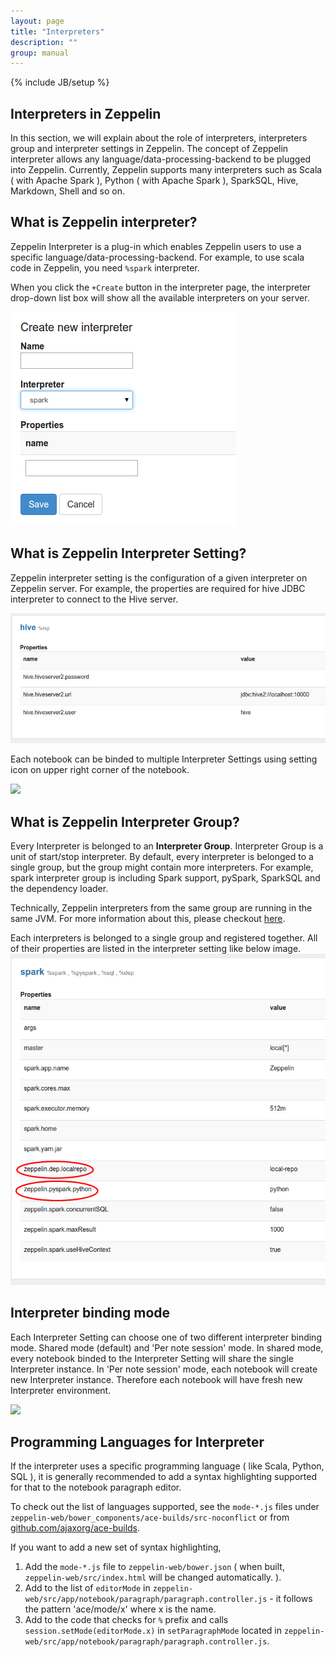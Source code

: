```yaml
---
layout: page
title: "Interpreters"
description: ""
group: manual
---
```

<!--
Licensed under the Apache License, Version 2.0 (the "License");
you may not use this file except in compliance with the License.
You may obtain a copy of the License at

http://www.apache.org/licenses/LICENSE-2.0

Unless required by applicable law or agreed to in writing, software
distributed under the License is distributed on an "AS IS" BASIS,
WITHOUT WARRANTIES OR CONDITIONS OF ANY KIND, either express or implied.
See the License for the specific language governing permissions and
limitations under the License.
-->
{% include JB/setup %}

## Interpreters in Zeppelin
In this section, we will explain about the role of interpreters, interpreters group and interpreter settings in Zeppelin.
The concept of Zeppelin interpreter allows any language/data-processing-backend to be plugged into Zeppelin.
Currently, Zeppelin supports many interpreters such as Scala ( with Apache Spark ), Python ( with Apache Spark ), SparkSQL, Hive, Markdown, Shell and so on.

## What is Zeppelin interpreter?
Zeppelin Interpreter is a plug-in which enables Zeppelin users to use a specific language/data-processing-backend. For example, to use scala code in Zeppelin, you need `%spark` interpreter.

When you click the ```+Create``` button in the interpreter page, the interpreter drop-down list box will show all the available interpreters on your server.

<img src="/assets/themes/zeppelin/img/screenshots/interpreter_create.png">

## What is Zeppelin Interpreter Setting?
Zeppelin interpreter setting is the configuration of a given interpreter on Zeppelin server. For example, the properties are required for hive JDBC interpreter to connect to the Hive server. 

<img src="/assets/themes/zeppelin/img/screenshots/interpreter_setting.png">

Each notebook can be binded to multiple Interpreter Settings using setting icon on upper right corner of the notebook.

<img src="/assets/themes/zeppelin/img/screenshots/interpreter_binding.png" width="800px">



## What is Zeppelin Interpreter Group?
Every Interpreter is belonged to an **Interpreter Group**. Interpreter Group is a unit of start/stop interpreter.
By default, every interpreter is belonged to a single group, but the group might contain more interpreters. For example, spark interpreter group is including Spark support, pySpark, 
SparkSQL and the dependency loader.

Technically, Zeppelin interpreters from the same group are running in the same JVM. For more information about this, please checkout [here](../development/writingzeppelininterpreter.html).

Each interpreters is belonged to a single group and registered together. All of their properties are listed in the interpreter setting like below image.
<img src="/assets/themes/zeppelin/img/screenshots/interpreter_setting_spark.png">


## Interpreter binding mode

Each Interpreter Setting can choose one of two different interpreter binding mode.
Shared mode (default) and 'Per note session' mode. In shared mode, every notebook binded to the Interpreter Setting will share the single Interpreter instance. In 'Per note session' mode, each notebook will create new Interpreter instance. Therefore each notebook will have fresh new Interpreter environment.

<img src="/assets/themes/zeppelin/img/screenshots/interpreter_persession.png" width="400px">

## Programming Languages for Interpreter
If the interpreter uses a specific programming language ( like Scala, Python, SQL ), it is generally recommended to add a syntax highlighting supported for that to the notebook paragraph editor.  
  
To check out the list of languages supported, see the `mode-*.js` files under `zeppelin-web/bower_components/ace-builds/src-noconflict` or from [github.com/ajaxorg/ace-builds](https://github.com/ajaxorg/ace-builds/tree/master/src-noconflict).  
  
If you want to add a new set of syntax highlighting,  

1. Add the `mode-*.js` file to `zeppelin-web/bower.json` ( when built, `zeppelin-web/src/index.html` will be changed automatically. ).  
2. Add to the list of `editorMode` in `zeppelin-web/src/app/notebook/paragraph/paragraph.controller.js` - it follows the pattern 'ace/mode/x' where x is the name.  
3. Add to the code that checks for `%` prefix and calls `session.setMode(editorMode.x)` in `setParagraphMode` located in `zeppelin-web/src/app/notebook/paragraph/paragraph.controller.js`.  
